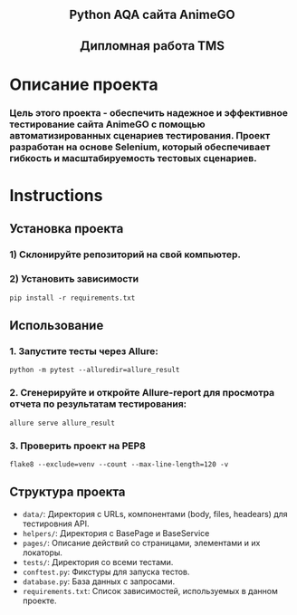 <h2 align="center">Python AQA сайта AnimeGO</h2>
<h2 align="center">Дипломная работа TMS</h2>

# Описание проекта
### Цель этого проекта - обеспечить надежное и эффективное тестирование сайта AnimeGO с помощью автоматизированных сценариев тестирования. Проект разработан на основе Selenium, который обеспечивает гибкость и масштабируемость тестовых сценариев.

# Instructions

## Установка проекта

### 1) Склонируйте репозиторий на свой компьютер.



### 2) Установить зависимости

    pip install -r requirements.txt



## Использование

### 1. Запустите тесты через Allure:


    python -m pytest --alluredir=allure_result  
    

### 2. Сгенерируйте и откройте Allure-report для просмотра отчета по результатам тестирования:

   
    allure serve allure_result 
### 3. Проверить проект на PEP8
 
    flake8 --exclude=venv --count --max-line-length=120 -v  

## Структура проекта

- `data/`: Директория с URLs, компонентами (body, files, headears) для тестировния API.
- `helpers/`: Директория с BasePage и BaseService 
- `pages/`: Описание действий со страницами, элементами и их локаторы.
- `tests/`: Директория со всеми тестами.
- `conftest.py`: Фикстуры для запуска тестов.
- `database.py`: База данных с запросами.
- `requirements.txt`: Список зависимостей, используемых в данном проекте.
